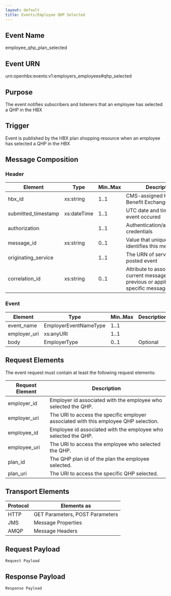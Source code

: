 ```yaml
---
layout: default
title: Events/Employee QHP Selected
---
```

## Event Name
employee_qhp_plan_selected

## Event URN
urn:openhbx:events:v1:employers_employees#qhp_selected

## Purpose
The event notifies subscribers and listeners that an employee has selected a QHP in the HBX

## Trigger
Event is published by the HBX plan shopping resource when an employee has selected a QHP in the HBX

## Message Composition

### Header
| Element | Type | Min..Max | Description |
| ------- | ---- | -------- | ----------- |
| hbx_id              | xs:string | 1..1 | CMS-assigned Health Benefit Exchange identifier
| submitted_timestamp | xs:dateTime | 1..1 | UTC date and time when event occured
| authorization       |  | 1..1 | Authentication/authorization credentials
| message_id          | xs:string | 0..1 | Value that uniquely identifies this message
| originating_service |  | 1..1 | The URN of service that posted event
| correlation_id      | xs:string | 0..1 | Attribute to associate the current message with previous or application-specific message


### Event
| Element | Type | Min..Max | Description
| ------- | ---- | -------- | ---------- |
| event_name        | EmployerEventNameType | 1..1 | 
| employer_uri      | xs:anyURI | 1..1 |
| body | EmployerType | 0..1 | Optional 


## Request Elements
The event request must contain at least the following request elements:

| Request Element	| Description |
| ----------------- | ----------- |
| employer_id	| Employer id associated with the employee who selected the QHP. |
| employer_uri	| The URI to access the specific employer associated with this employee QHP selection. |
| employee_id	| Employee id associated with the employee who selected the QHP. |
| employee_uri	| The URI to access the employee who selected the QHP. |
| plan_id	| The QHP plan id of the plan the employee selected. |
| plan_uri	| The URI to access the specific QHP selected. |

## Transport Elements

| Protocol	 | Elements as |
| ---------- | ----------- |
| HTTP	     | GET Parameters, POST Parameters | 
| JMS	     | Message Properties | 
| AMQP	     | Message Headers | 

## Request Payload
```
Request Payload
```

## Response Payload
```
Response Payload
```

